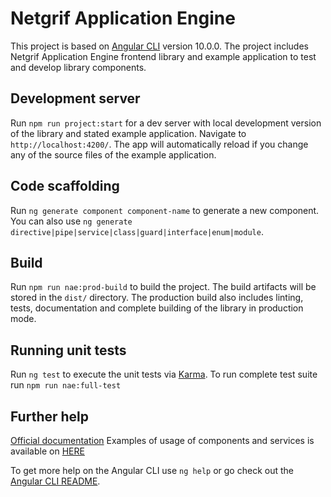# Netgrif Application Engine

This project is based on [Angular CLI](https://github.com/angular/angular-cli) version 10.0.0.
The project includes Netgrif Application Engine frontend library and example application to test and develop library components.

## Development server

Run `npm run project:start` for a dev server with local development version of the library and stated example application. 
Navigate to `http://localhost:4200/`. The app will automatically reload if you change any of the source files of the example application.

## Code scaffolding

Run `ng generate component component-name` to generate a new component. 
You can also use `ng generate directive|pipe|service|class|guard|interface|enum|module`.

## Build

Run `npm run nae:prod-build` to build the project. 
The build artifacts will be stored in the `dist/` directory. 
The production build also includes linting, tests, documentation and complete building of the library in production mode.

## Running unit tests

Run `ng test` to execute the unit tests via [Karma](https://karma-runner.github.io).
To run complete test suite run `npm run nae:full-test`

## Further help

[Official documentation](http://developer.netgrif.com/projects/engine-frontend/5.6.0/docs)
Examples of usage of components and services is available on [HERE](http://developer.netgrif.com/projects/engine-frontend/5.6.0/examples)

To get more help on the Angular CLI use `ng help` or go check out the [Angular CLI README](https://github.com/angular/angular-cli/blob/master/README.md).
